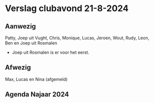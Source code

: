# Verslag clubavond 21-8-2024
## Aanwezig
Patty, Joep uit Vught, Chris, Monique, Lucas, Jeroen, Wout, Rudy, Leon, Ben en Joep uit Rosmalen
  * Joep uit Rosmalen is er voor het eerst.
## Afwezig
Max, Lucas en Nina (afgemeld)

## Agenda Najaar 2024
